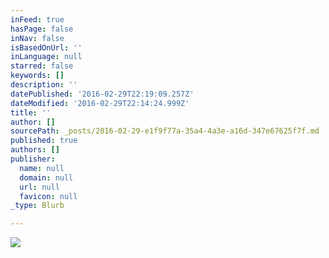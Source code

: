 ```yaml
---
inFeed: true
hasPage: false
inNav: false
isBasedOnUrl: ''
inLanguage: null
starred: false
keywords: []
description: ''
datePublished: '2016-02-29T22:19:09.257Z'
dateModified: '2016-02-29T22:14:24.999Z'
title: ''
author: []
sourcePath: _posts/2016-02-29-e1f9f77a-35a4-4a3e-a16d-347e67625f7f.md
published: true
authors: []
publisher:
  name: null
  domain: null
  url: null
  favicon: null
_type: Blurb

---
```

![](https://the-grid-user-content.s3-us-west-2.amazonaws.com/52b91da9-27e8-4fcc-99cc-28735c53c4f6.jpg)